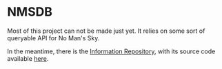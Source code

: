 # NMSDB

Most of this project can not be made just yet. It relies on some sort of queryable API for No Man's Sky.

In the meantime, there is the [Information Repository](https://repo.nmsdb.info), with its source code available [here](https://github.com/SecretOnline/NMS-Info).
